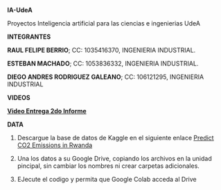 
**IA-UdeA**

Proyectos Inteligencia artificial para las ciencias e ingenierias UdeA


**INTEGRANTES**

**RAUL FELIPE BERRIO**; CC: 1035416370, INGENIERIA INDUSTRIAL.



**ESTEBAN MACHADO**; CC: 1053836332, INGENIERIA INDUSTRIAL.



**DIEGO ANDRES RODRIGUEZ GALEANO**; CC: 106121295, INGENIERIA INDUSTRIAL





**VIDEOS**



**[Video Entrega 2do Informe](https://www.youtube.com/watch?v=wJHdxGnQU10 "Video Entrega 2do Informe")**


**DATA**


1. Descargue la base de datos de Kaggle en el siguiente enlace [Predict CO2 Emissions in Rwanda](https://www.kaggle.com/competitions/playground-series-s3e20/data "Predict CO2 Emissions in Rwanda")


2. Una los datos a su Google Drive, copiando los archivos en la unidad pincipal, sin cambiar los nombres ni crear carpetas adicionales.


3. EJecute el codigo y permita que Google Colab acceda al Drive
